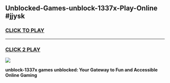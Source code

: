 
## Unblocked-Games-unblock-1337x-Play-Online #jjysk
<h3>
<a href="https://news.freeplayer.one?title=unblock-1337x&ref=3">CLICK TO PLAY</a></h3>
<hr>

<h3>
<a href="https://news.freeplayer.one?title=unblock-1337x&ref=3">CLICK 2 PLAY</a>
  
</h3>

<a href="https://news.freeplayer.one?title=unblock-1337x&ref=3"><img src="https://clearcache.store/games.png"></a>


**unblock-1337x games unblocked: Your Gateway to Fun and Accessible Online Gaming**
